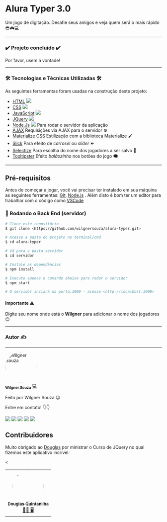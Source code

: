# Alura Typer 3.0
Um jogo de digitação. Desafie seus amigos e veja quem será o mais rápido 😎🎮💻

---

### :heavy_check_mark: Projeto concluído :heavy_check_mark:

<p> Por favor, usem a vontade! <p>

---

### 🛠 Tecnologias e Técnicas Utilizadas 🛠

As seguintes ferramentas foram usadas na construção deste projeto:

- [HTML](https://developer.mozilla.org/pt-BR/docs/Web/HTML) ![](https://img.shields.io/badge/--FAFAFF.svg?style=flat&logoColor=E34F26&logo=html5)
- [CSS](https://www.w3schools.com/cssref/) ![](https://img.shields.io/badge/--FAFAFF.svg?style=flat&logoColor=1572b6&logo=css3)
- [JavaScript](https://developer.mozilla.org/pt-BR/docs/Web/JavaScript) ![](https://img.shields.io/badge/--0D0D0D.svg?style=flat&logoColor=F7DF1E&logo=javascript)
- [JQuery](https://jquery.com/) ![](https://img.shields.io/badge/--FAFAFF.svg?style=flat&logoColor=1572b6&logo=jquery)
- [Node.Js](https://nodejs.org/en/) ![](https://img.shields.io/badge/--FAFAFF.svg?style=flat&logoColor=0aad47&logo=node.js)  Para rodar o servidor da aplicação
- [AJAX](https://api.jquery.com/category/ajax/)  Requisições via AJAX para o servidor  ⚙️
- [Materialize CSS](https://materializecss.com/) Estilização com a biblioteca Materialize  🖌️ 
- [Slick](http://kenwheeler.github.io/slick/)  Para efeito de <i>carrosel</i> ou <i>slider</i> ⏩
- [Selectize](https://selectize.dev/)  Para escolha do nome dos jogadores a ser salvo  📜
- [Tooltipster](https://www.heteroclito.fr/modules/tooltipster/)  Efeito <i>balãozinho</i> nos botões do jogo 🗨️

---

## Pré-requisitos

Antes de começar a jogar, você vai precisar ter instalado em sua máquina as seguintes ferramentas:
[Git](https://git-scm.com), [Node.js](https://nodejs.org/en/) . 
Além disto é bom ter um editor para trabalhar com o código como [VSCode](https://code.visualstudio.com/)

### 🎲 Rodando o Back End (servidor)

```bash
# Clone este repositório
$ git clone <https://github.com/wilgnersouza/alura-typer.git>

# Acesse a pasta do projeto no terminal/cmd
$ cd alura-typer

# Vá para a pasta servidor
$ cd servidor

# Instale as dependências
$ npm install

# Execute apenas o comando abaixo para rodar o servidor
$ npm start

# O servidor inciará na porta:3000 - acesse <http://localhost:3000>
```
#### Importante ⚠️
Digite seu nome onde está o <b>Wilgner</b> para adicionar o nome dos jogadores 😉

---

### Autor ✍
---

<a href="https://www.linkedin.com/in/wilgner-souza-stw97/">
 <img style="border-radius: 50%;" src="https://avatars.githubusercontent.com/wilgnersouza" width="100px;" alt="Wilgner Souza"/>
 <br />
 <sub><b>Wilgner Souza</b></sub></a> <a href="https://www.linkedin.com/in/wilgner-souza-stw97/" title="Linkedin Wilgner">💻</a>

Feito por Wilgner Souza 😉 </br>

Entre em contato! 👇👇 </br>

<div>
  <a href="https://www.facebook.com/wilgner.souza.stw" target="_blank"><img src="https://img.shields.io/badge/Facebook-1877F2?style=for-the-badge&logo=facebook&logoColor=white" target="_blank"></a>
  <a href="https://www.instagram.com/showtimewill97/" target="_blank"><img src="https://img.shields.io/badge/-Instagram-b80750?style=for-the-badge&logo=instagram&logoColor=white" target="_blank"></a>
  <a href = "mailto:wilgner.showtime@gmail.com"><img src="https://img.shields.io/badge/-Gmail-e83f25?style=for-the-badge&logo=gmail&logoColor=white" target="_blank"></a>
  <a href="https://www.linkedin.com/in/wilgner-souza-stw97/" target="_blank"><img src="https://img.shields.io/badge/-LinkedIn-0a66c2?style=for-the-badge&logo=linkedin&logoColor=white" target="_blank"></a> 
    <a href="https://api.whatsapp.com/send?phone=5592992806495" target="_blank"><img src="https://img.shields.io/badge/WhatsApp-0aad47?style=for-the-badge&logo=whatsapp&logoColor=white" target="_blank"></a> 
</div>

## Contribuidores

Muito obrigado ao [Douglas](https://github.com/douglasquintanilha) por ministrar o Curso de JQuery no qual fizemos este aplicativo incrível:
<table>
  <tr>
    <td align="center"><a href="https://cursos.alura.com.br/user/douglasquintanilha"><img style="border-radius: 50%;" src="https://avatars.githubusercontent.com/douglasquintanilha" width="100px;" alt=""/><br /><sub><b>Douglas Quintanilha</b></sub></a><br/><a href="https://github.com/douglasquintanilha" title="Alura">👨‍🚀 🖥️</a></td>
  </tr>
<